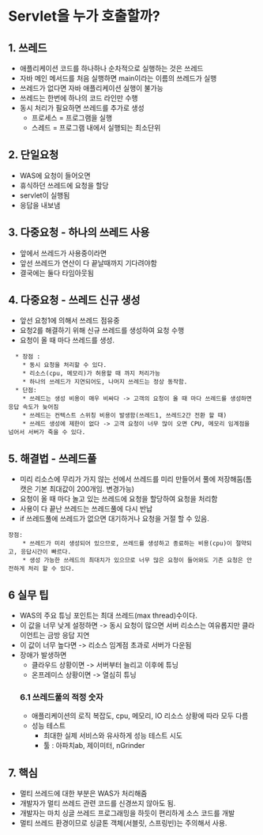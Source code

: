 # Servlet을 누가 호출할까?
## 1. 쓰레드
* 애플리케이션 코드를 하나하나 순차적으로 실행하는 것은 쓰레드
* 자바 메인 메서드를 처음 실행하면 main이라는 이름의 쓰레드가 실행
* 쓰레드가 없다면 자바 애플리케이션 실행이 불가능
* 쓰레드는 한번에 하나의 코드 라인만 수행
* 동시 처리가 필요하면 쓰레드를 추가로 생성
  * 프로세스 = 프로그램을 실행
  * 스레드 = 프로그램 내에서 실행되는 최소단위
## 2. 단일요청
  * WAS에 요청이 들어오면
* 휴식하던 쓰레드에 요청을 할당
* servlet이 실행됨
* 응답을 내보냄
## 3. 다중요청 - 하나의 쓰레드 사용
* 앞에서 쓰레드가 사용중이라면
* 앞선 쓰레드가 연산이 다 끝날때까지 기다려야함
* 결국에는 둘다 타임아웃됨

## 4. 다중요청 - 쓰레드 신규 생성
* 앞선 요청1에 의해서 쓰레드 점유중
* 요청2를 해결하기 위해 신규 쓰레드를 생성하여 요청 수행
* 요청이 올 때 마다 쓰레드를 생성.
```
  * 장점 : 
    * 동시 요청을 처리할 수 있다.
    * 리소스(cpu, 메모리)가 허용할 때 까지 처리가능
    * 하나의 쓰레드가 지연되어도, 나머지 쓰레드는 정상 동작함.
  * 단점:
    * 쓰레드는 생성 비용이 매우 비싸다 -> 고객의 요청이 올 때 마다 쓰레드를 생성하면 응답 속도가 늦어짐
    * 쓰레드는 컨텍스트 스위칭 비용이 발생함(쓰레드1, 쓰레드2간 전환 할 때)
    * 쓰레드 생성에 제한이 없다 -> 고객 요청이 너무 많이 오면 CPU, 메모리 임계점을 넘어서 서버가 죽을 수 있다.
```
## 5. 해결법 - 쓰레드풀
* 미리 리소스에 무리가 가지 않는 선에서 쓰레드를 미리 만들어서 풀에 저장해둠(톰캣은 기본 최대값이 200개임. 변경가능)
* 요청이 올 때 마다 놀고 있는 쓰레드에 요청을 할당하여 요청을 처리함
* 사용이 다 끝난 쓰레드는 쓰레드풀에 다시 반납
* if 쓰레드풀에 쓰레드가 없으면 대기하거나 요청을 거절 할 수 있음.
```
장점:
    * 쓰레드가 미리 생성되어 있으므로, 쓰레드를 생성하고 종료하는 비용(cpu)이 절약되고, 응답시간이 빠르다.
    * 생성 가능한 쓰레드의 최대치가 있으므로 너무 많은 요청이 들어와도 기존 요청은 안전하게 처리 할 수 있다.
```
## 6 실무 팁
* WAS의 주요 튜닝 포인트는 최대 쓰레드(max thread)수이다.
* 이 값을 너무 낮게 설정하면 -> 동시 요청이 많으면 서버 리소스는 여유롭지만 클라이언트는 금방 응답 지연
* 이 값이 너무 높다면 -> 리소스 임계점 초과로 서버가 다운됨
* 장애가 발생하면
  * 클라우드 상황이면 -> 서버부터 늘리고 이후에 튜닝
  * 온프레미스 상황이면 -> 열심히 튜닝
  ### 6.1 쓰레드풀의 적정 숫자
    * 애플리케이션의 로직 복잡도, cpu, 메모리, IO 리소스 상황에 따라 모두 다름
    * 성능 테스트
      * 최대한 실제 서비스와 유사하게 성능 테스트 시도
      * 툴 : 아파치ab, 제이미터, nGrinder

## 7. 핵심
* 멀티 쓰레드에 대한 부분은 WAS가 처리해줌
* 개발자가 멀티 쓰레드 관련 코드를 신경쓰지 않아도 됨.
* 개발자는 마치 싱글 쓰레드 프로그래밍을 하듯이 편리하게 소스 코드를 개발
* 멀티 쓰레드 환경이므로 싱글톤 객체(서블릿, 스프링빈)는 주의해서 사용.